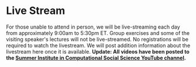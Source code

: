 # Live Stream

For those unable to attend in person, we will be live-streaming each day from approximately 9:00am to 5:30pm ET. Group exercises and some of the visiting speaker's lectures will not be live-streamed.  No registrations will be required to watch the livestream.  We will post addition information about the livestream here once it is available. **Update: All videos have been posted to the [Summer Institute in Computational Social Science YouTube channel](https://www.youtube.com/channel/UCkRV9I1xz2KwlgvLQ8OadKw).**
